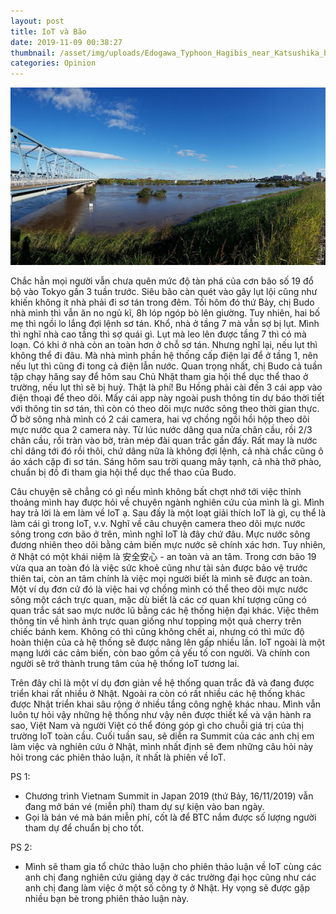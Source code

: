```yaml
---
layout: post
title: IoT và Bão
date: 2019-11-09 00:38:27
thumbnail: /asset/img/uploads/Edogawa_Typhoon_Hagibis_near_Katsushika_bridge.jpg
categories: Opinion
---
```

![](/asset/img/uploads/Edogawa_Typhoon_Hagibis_near_Katsushika_bridge.jpg)

Chắc hẳn mọi người vẫn chưa quên mức độ tàn phá của cơn bão số 19 đổ bộ vào Tokyo gần 3 tuần trước. Siêu bão càn quét vào gây lụt lội cũng như khiến không ít nhà phải đi sơ tán trong đêm. Tối hôm đó thứ Bảy, chị Budo nhà mình thì vẫn ăn no ngủ kĩ, 8h lóp ngóp bò lên giường. Tuy nhiên, hai bố mẹ thì ngồi lo lắng đợi lệnh sơ tán. Khổ, nhà ở tầng 7 mà vẫn sợ bị lụt. Mình thì nghĩ nhà cao tầng thì sợ quái gì. Lụt mà leo lên được tầng 7 thì có mà loạn. Có khi ở nhà còn an toàn hơn ở chỗ sơ tán. Nhưng nghĩ lại, nếu lụt thì không thể đi đâu. Mà nhà mình phần hệ thống cấp điện lại để ở tầng 1, nên nếu lụt thì cũng đi tong cả điện lẫn nước. Quan trọng nhất, chị Budo cả tuần tập chạy hăng say để hôm sau Chủ Nhật tham gia hội thể dục thể thao ở trường, nếu lụt thì sẽ bị huỷ. Thật là phí! Bu Hồng phải cài đến 3 cái app vào điện thoại để theo dõi. Mấy cái app này ngoài push thông tin dự báo thời tiết với thông tin sơ tán, thì còn có theo dõi mực nước sông theo thời gian thực. Ở bờ sông nhà mình có 2 cái camera, hai vợ chồng ngồi hồi hộp theo dõi mực nước qua 2 camera này. Từ lúc nước dâng qua nửa chân cầu, rồi 2/3 chân cầu, rồi tràn vào bờ, tràn mép đài quan trắc gần đấy. Rất may là nước chỉ dâng tới đó rồi thôi, chứ dâng nữa là không đợi lệnh, cả nhà chắc cũng ô áo xách cặp đi sơ tán. Sáng hôm sau trời quang mây tạnh, cả nhà thở phào, chuẩn bị đồ đi tham gia hội thể dục thể thao của Budo.

Câu chuyện sẽ chẳng có gì nếu mình không bất chợt nhớ tới việc thỉnh thoảng mình hay được hỏi về chuyên ngành nghiên cứu của mình là gì. Mình hay trả lời là em làm về IoT ạ. Sau đấy là một loạt giải thích IoT là gì, cụ thể là làm cái gì trong IoT, v.v. Nghĩ về câu chuyện camera theo dõi mực nước sông trong cơn bão ở trên, mình nghĩ IoT là đây chứ đâu. Mực nước sông đương nhiên theo dõi bằng cảm biến mực nước sẽ chính xác hơn. Tuy nhiên, ở Nhật có một khái niệm là 安全安心 - an toàn và an tâm. Trong cơn bão 19 vừa qua an toàn đó là việc sức khoẻ cũng như tài sản được bảo vệ trước thiên tai, còn an tâm chính là việc mọi người biết là mình sẽ được an toàn. Một ví dụ đơn cử đó là việc hai vợ chồng mình có thể theo dõi mực nước sông một cách trực quan, mặc dù biết là các cơ quan khí tượng cũng có quan trắc sát sao mực nước lũ bằng các hệ thống hiện đại khác. Việc thêm thông tin về hình ảnh trực quan giống như topping một quả cherry trên chiếc bánh kem. Không có thì cũng không chết ai, nhưng có thì mức độ hoàn thiện của cả hệ thống sẽ được nâng lên gấp nhiều lần. IoT ngoài là một mạng lưới các cảm biến, còn bao gồm cả yếu tố con người. Và chính con người sẽ trở thành trung tâm của hệ thống IoT tương lai.

Trên đây chỉ là một ví dụ đơn giản về hệ thống quan trắc đã và đang được triển khai rất nhiều ở Nhật. Ngoài ra còn có rất nhiều các hệ thống khác được Nhật triển khai sâu rộng ở nhiều tầng công nghệ khác nhau. Mình vẫn luôn tự hỏi vậy những hệ thống như vậy nên được thiết kế và vận hành ra sao, Việt Nam và người Việt có thể đóng góp gì cho chuỗi giá trị của thị trường IoT toàn cầu. Cuối tuần sau, sẽ diễn ra Summit của các anh chị em làm việc và nghiên cứu ở Nhật, mình nhất định sẽ đem những câu hỏi này hỏi trong các phiên thảo luận, ít nhất là phiên về IoT.

PS 1:

* Chương trình Vietnam Summit in Japan 2019 (thứ Bảy, 16/11/2019) vẫn đang mở bán vé (miễn phí) tham dự sự kiện vào ban ngày.
* Gọi là bán vé mà bán miễn phí, cốt là để BTC nắm được số lượng người tham dự để chuẩn bị cho tốt.

PS 2:

* Mình sẽ tham gia tổ chức thảo luận cho phiên thảo luận về IoT cùng các anh chị đang nghiên cứu giảng dạy ở các trường đại học cũng như các anh chị đang làm việc ở một số công ty ở Nhật. Hy vọng sẽ được gặp nhiều bạn bè trong phiên thảo luận này.